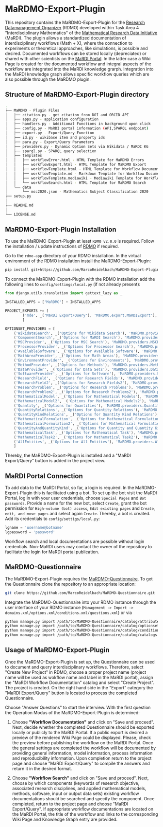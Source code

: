 # MaRDMO-Export-Plugin

This repository contains the MaRDMO-Export-Plugin for the [Research Datamanagement Organizer](https://rdmorganiser.github.io/) (RDMO) developed within Task Area 4 "Interdisciplinary Mathematics" of the [Mathematical Research Data Initiative](https://www.mardi4nfdi.de/about/mission) (MaRDI). The plugin allows a standardized documentation of interdisciplinary workflows (Math + X), where the connection to experiments or theoretical approaches, like simulations, is possible and desired. Documented workflows can be stored locally (depreciated) or shared with other scientists on the [MaRDI Portal](https://portal.mardi4nfdi.de/wiki/Portal). In the latter case a Wiki Page is created for the documented workflow and integral aspects of the workflow are integrated into the MaRDI knowledge grarph. Integration into the MaRDI knowledge graph allows specific workflow queries which are also possible through the MaRDMO plugin.

## Structure of MaRDMO-Export-Plugin directory

```bash
.  
├── MaRDMO - Plugin Files
│   ├── citation.py - get citation from DOI and ORCID API
│   ├── apps.py - application configuration
│   ├── handlers.py - Additional Functions in background upon click 
│   ├── config.py - MaRDI portal information (API,SPARQL endpoint)
│   ├── export.py - Export/Query Function 
│   ├── id.py - wikibase item and property ids 
│   ├── para.py - Export/Query Parameters
│   ├── providers.py - Dynamic Option Sets via Wikidata / MaRDI KG
│   ├── sparql.py - SPARQL query selection
│   ├── templates
│   │   ├── workflowError.html - HTML Template for MaRDMO Errors
│   │   ├── workflowExport.html - HTML Template for MaRDMO Export
│   │   ├── workflowTemplate.html - HTML Template for Workflow Documentation
│   │   ├── workflowTemplate.md - Markdown Template for Workflow Documentation
│   │   ├── workflowTemplate.mediawiki - Mediawiki Template for Workflow Documentation
│   │   └── workflowSearch.html - HTML Template for MaRDMO Search
│   └── data
│       └── msc2020.json - Mathematics Subject Classification 2020
├── setup.py 
│
├── README.md
│ 
└── LICENSE.md 
```
  
## MaRDMO-Export-Plugin Installation

To use the MaRDMO-Export-Plugin at least `RDMO v2.0.0` is required. Follow the installation / update instructions of [RDMO](https://rdmo.readthedocs.io/en/latest/installation) if required. 

Go to the `rdmo-app` directory of your RDMO installation. In the virtual environment of the RDMO installation install the MaRDMO-Export-Plugin:

```bash
pip install git+https://github.com/MarcoReidelbach/MaRDMO-Export-Plugin
```

To connect the MaRDMO-Export-Plugin with the RDMO installation add the following lines to `config/settings/local.py` (if not already present):

```python
from django.utils.translation import gettext_lazy as _ 
``` 

```python
INSTALLED_APPS = ['MaRDMO'] + INSTALLED_APPS

PROJECT_EXPORTS += [
        ('mde', _('MaRDI Export/Query'), 'MaRDMO.export.MaRDIExport'),
        ]

OPTIONSET_PROVIDERS = [
    ('WikidataSearch', _('Options for Wikidata Search'), 'MaRDMO.providers.WikidataSearch'),
    ('ComponentSearch', _('Options for MaRDI Search'), 'MaRDMO.providers.ComponentSearch'),
    ('MSCProvider', _('Options for MSC Search'), 'MaRDMO.providers.MSCProvider'),
    ('ProcessorProvider', _('Options for Processor Search'), 'MaRDMO.providers.ProcessorProvider'),
    ('AvailableSoftware', _('Options for Available Software'), 'MaRDMO.providers.AvailableSoftware'),
    ('MathAreaProvider', _('Options for Math Areas'), 'MaRDMO.providers.MathAreaProvider'),
    ('EnvironmentProvider', _('Options for Environments'), 'MaRDMO.providers.EnvironmentProvider'),
    ('MethodProvider', _('Options for Methods'), 'MaRDMO.providers.MethodProvider'),
    ('DataProvider', _('Options for Data Sets'), 'MaRDMO.providers.DataProvider'),
    ('SoftwareProvider', _('Options for Software'), 'MaRDMO.providers.SoftwareProvider'),
    ('ResearchField', _('Options for Research Fields'), 'MaRDMO.providers.ResearchField'),
    ('ResearchField2', _('Options for Research Fields2'), 'MaRDMO.providers.ResearchField2'),
    ('ResearchProblem', _('Options for Research Problems'), 'MaRDMO.providers.ResearchProblem'),
    ('ResearchProblem2', _('Options for Research Problems2'), 'MaRDMO.providers.ResearchProblem2'),
    ('MathematicalModel', _('Options for Mathematical Models'), 'MaRDMO.providers.MathematicalModel'),
    ('MathematicalModel2', _('Options for Mathematical Models2'), 'MaRDMO.providers.MathematicalModel2'),
    ('Quantity', _('Options for Quantities'), 'MaRDMO.providers.Quantity'),
    ('QuantityRelations', _('Options for Quantity Relations'), 'MaRDMO.providers.QuantityRelations'),
    ('QuantityKindRelations', _('Options for Quantity Kind Relations'), 'MaRDMO.providers.QuantityKindRelations'),
    ('MathematicalFormulation', _('Options for Mathematical Formulation'), 'MaRDMO.providers.MathematicalFormulation'),
    ('MathematicalFormulation2', _('Options for Mathematical Formulation2'), 'MaRDMO.providers.MathematicalFormulation2'),
    ('QuantityAndQuantityKind', _('Options for Quantity and Quantity Kind'), 'MaRDMO.providers.QuantityAndQuantityKind'),
    ('MathematicalTask', _('Options for Mathematical Task'), 'MaRDMO.providers.MathematicalTask'),
    ('MathematicalTask2', _('Options for Mathematical Task2'), 'MaRDMO.providers.MathematicalTask2'),
    ('AllEntities', _('Options for All Entities'), 'MaRDMO.providers.AllEntities')
    ]
```

Thereby, the MaRDMO-Export-Plugin is installed and a "MaRDI Export/Query" button is added in the project view.

## MaRDI Portal Connection

To add data to the MaRDI Portal, so far, a login is required. In the MaRDMO-Export-Plugin this is facilitated using a bot. To set up the bot visit the MaRDI Portal, log in with your user credentials, choose `Special Pages` and `Bot passwords`. Provide a name for the new bot, select `Create`, grant the bot permission for `High-volume (bot) access`, `Edit existing pages` and `Create, edit, and move pages` and select again `Create`. Thereby, a bot is created. Add its credentials to `config/settigs/local.py`:

```python
lgname = 'username@botname'
lgpassword = 'password'
```

Workflow search and local documentations are possible without login credentials. Non-MaRDI users may contact the owner of the repository to facilitate the login for MaRDI portal publication.

## MaRDMO-Questionnaire        

The MaRDMO-Export-Plugin requires the [MaRDMO-Questionnaire](https://github.com/MarcoReidelbach/MaRDMO-Questionnaire). To get the Questionnaire clone the repository to an appropriate location: 

```bash
git clone https://github.com/MarcoReidelbach/MaRDMO-Questionnaire.git
```

Integrate the MaRDMO-Questionnaire into your RDMO instance through the user interface of your RDMO instance (`Management -> Import -> domains.xml/options.xml/conditions.xml/questions.xml`) or via 

```bash
python manage.py import /path/to/MaRDMO-Questionnaire/catalog/attributes.xml
python manage.py import /path/to/MaRDMO-Questionnaire/catalog/optionsets.xml
python manage.py import /path/to/MaRDMO-Questionnaire/catalog/conditions.xml
python manage.py import /path/to/MaRDMO-Questionnaire/catalog/catalogs.xml
```

## Usage of MaRDMO-Export-Plugin

Once the MaRDMO-Export-Plugin is set up, the Questionnaire can be used to document and query interdisciplinary workflows. Therefore, select "Create New Project" in RDMO, choose a proper project name (project name will be used as wokflow name and label in the MaRDI portal), assign the "MaRDI Workflow Documentation" catalog and select "Create Project". The project is created. On the right hand side in the "Export" category the "MaRDI Export/Query" button is located to process the completed Questionnaire.     

Choose "Answer Questions" to start the interview. With the first question the Operation Modus of the MaRDMO-Export-Plugin is determined:

1) Choose **"Workflow Documentation"** and click on "Save and proceed". Next, decide whether the completed Questionnaire should be exported locally or publicly to the MaRDI Portal. If a public export is desired a preview of the rendered Wiki Page could be displayed. Please, check the preview before publishing the workflow on the MaRDI Portal. Once the general settings are completed the workflow will be documented by providing general information, model information, process information and reproducibility information. Upon completion return to the project page and choose "MaRDI Export/Query" to compile the answers and return it in the desired format. 

2) Choose **"Workflow Search"** and click on "Save and proceed". Next, choose by which components (keywords of research objective, associated research disciplines, and applied mathematical models, methods, software, input or output data sets) existing workflow documentations should be searched and specify the component. Once completed, return to the project page and choose "MaRDI Export/Query". If appropriate workflow documentations are located on the MaRDI Portal, the title of the workflow and links to the corresponding Wiki Page and Knowledge Graph entry are provided.

